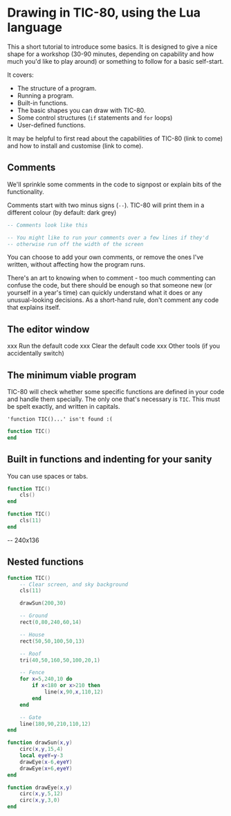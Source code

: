 # Drawing in TIC-80, using the Lua language

This a short tutorial to introduce some basics. It is designed to give a nice shape for a workshop (30-90 minutes, depending on capability and how much you'd like to play around) or something to follow for a basic self-start.

It covers:
- The structure of a program.
- Running a program.
- Built-in functions.
- The basic shapes you can draw with TIC-80.
- Some control structures (`if` statements and `for` loops)
- User-defined functions.

It may be helpful to first read about the capabilities of TIC-80 (link to come) and how to install and customise (link to come).

## Comments

We'll sprinkle some comments in the code to signpost or explain bits of the functionality.

Comments start with two minus signs (`--`). TIC-80 will print them in a different colour (by default: dark grey)

```lua
-- Comments look like this

-- You might like to run your comments over a few lines if they'd
-- otherwise run off the width of the screen
```

You can choose to add your own comments, or remove the ones I've written, without affecting how the program runs.

There's an art to knowing when to comment - too much commenting can confuse the code, but there should be enough so that someone new (or yourself in a year's time) can quickly understand what it does or any unusual-looking decisions. As a short-hand rule, don't comment any code that explains itself.

## The editor window

xxx Run the default code
xxx Clear the default code
xxx Other tools (if you accidentally switch)

## The minimum viable program

TIC-80 will check whether some specific functions are defined in your code and handle them specially. The only one that's necessary is `TIC`. This must be spelt exactly, and written in capitals.

`'function TIC()...' isn't found :(`

```lua
function TIC()
end
```

## Built in functions and indenting for your sanity

You can use spaces or tabs.

```lua
function TIC()
	cls()
end
```

```lua
function TIC()
	cls(11)
end
```

-- 240x136

## Nested functions

```lua
function TIC()
	-- Clear screen, and sky background
	cls(11)

	drawSun(200,30) 

	-- Ground
	rect(0,80,240,60,14)

	-- House
	rect(50,50,100,50,13)

	-- Roof
	tri(40,50,160,50,100,20,1)

	-- Fence
	for x=5,240,10 do
		if x<180 or x>210 then
			line(x,90,x,110,12)
		end
	end

	-- Gate
	line(180,90,210,110,12)
end

function drawSun(x,y)
	circ(x,y,15,4)
	local eyeY=y-3
	drawEye(x-6,eyeY)
	drawEye(x+6,eyeY)
end

function drawEye(x,y)
	circ(x,y,5,12)
	circ(x,y,3,0)
end
```
